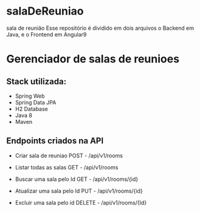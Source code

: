 # salaDeReuniao
sala de reunião
Esse repositório é dividido em dois arquivos o Backend em Java, e o Frontend em Angular9

# Gerenciador de salas de reunioes

## Stack utilizada:

 * Spring Web
 * Spring Data JPA
 * H2 Database
 * Java 8
 * Maven

## Endpoints criados na API

* Criar sala de reuniao
  POST - /api/v1/rooms

* Listar todas as salas
  GET - /api/v1/rooms

* Buscar uma sala pelo Id
  GET - /api/v1/rooms/{id}

* Atualizar uma sala pelo Id
  PUT - /api/v1/rooms/{id}

* Excluir uma sala pelo id
  DELETE - /api/v1/rooms/{Id}

